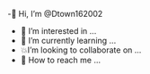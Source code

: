 -👊 Hi, I’m @Dtown162002
- 🤑 I’m interested in ...
- 🤬 I’m currently learning ...
- 💥I’m looking to collaborate on ...
- 💬 How to reach me ...

<!---
Dtown162002/Dtown162002 is a ✨ special ✨ repository because its `README.md` (this file) appears on your GitHub profile.
You can click the Preview link to take a look at your changes.
--->
